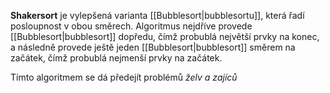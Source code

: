 **Shakersort** je vylepšená varianta [[Bubblesort|bubblesortu]], která řadí posloupnost v obou směrech. Algoritmus nejdříve provede [[Bubblesort|bubblesort]] dopředu, čímž probublá největší prvky na konec, a následně provede ještě jeden [[Bubblesort|bubblesort]] směrem na začátek, čímž probublá nejmenší prvky na začátek.

Tímto algoritmem se dá předejít problémů *želv a zajíců*